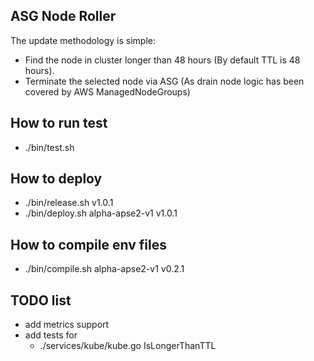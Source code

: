 ## ASG Node Roller

The update methodology is simple:

- Find the node in cluster longer than 48 hours (By default TTL is 48 hours).
- Terminate the selected node via ASG (As drain node logic has been covered by AWS ManagedNodeGroups)

## How to run test
- ./bin/test.sh

## How to deploy
- ./bin/release.sh v1.0.1
- ./bin/deploy.sh alpha-apse2-v1 v1.0.1

## How to compile env files
- ./bin/compile.sh alpha-apse2-v1 v0.2.1


## TODO list
- add metrics support
- add tests for
  - ./services/kube/kube.go IsLongerThanTTL
